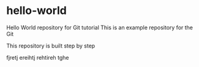 # hello-world
Hello World repository for Git tutorial
This is an example repository for the Git 

This repository is built step by step 

fjretj ereihtj rehtireh tghe
